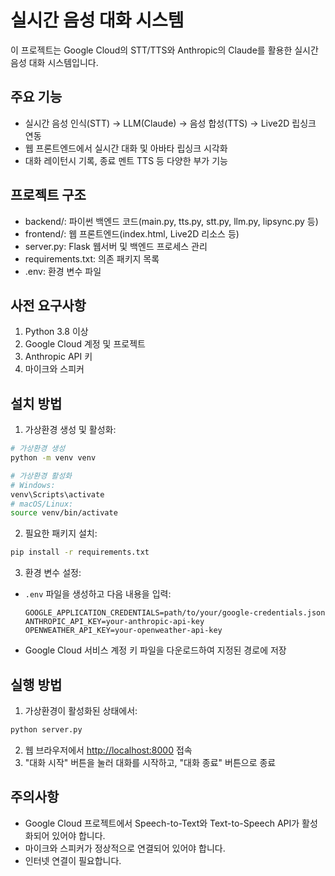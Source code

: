 # 실시간 음성 대화 시스템

이 프로젝트는 Google Cloud의 STT/TTS와 Anthropic의 Claude를 활용한 실시간 음성 대화 시스템입니다.

## 주요 기능
- 실시간 음성 인식(STT) → LLM(Claude) → 음성 합성(TTS) → Live2D 립싱크 연동
- 웹 프론트엔드에서 실시간 대화 및 아바타 립싱크 시각화
- 대화 레이턴시 기록, 종료 멘트 TTS 등 다양한 부가 기능

## 프로젝트 구조

- backend/: 파이썬 백엔드 코드(main.py, tts.py, stt.py, llm.py, lipsync.py 등)
- frontend/: 웹 프론트엔드(index.html, Live2D 리소스 등)
- server.py: Flask 웹서버 및 백엔드 프로세스 관리
- requirements.txt: 의존 패키지 목록
- .env: 환경 변수 파일

## 사전 요구사항

1. Python 3.8 이상
2. Google Cloud 계정 및 프로젝트
3. Anthropic API 키
4. 마이크와 스피커

## 설치 방법

1. 가상환경 생성 및 활성화:
```bash
# 가상환경 생성
python -m venv venv

# 가상환경 활성화
# Windows:
venv\Scripts\activate
# macOS/Linux:
source venv/bin/activate
```

2. 필요한 패키지 설치:
```bash
pip install -r requirements.txt
```

3. 환경 변수 설정:
- `.env` 파일을 생성하고 다음 내용을 입력:
  ```
  GOOGLE_APPLICATION_CREDENTIALS=path/to/your/google-credentials.json
  ANTHROPIC_API_KEY=your-anthropic-api-key
  OPENWEATHER_API_KEY=your-openweather-api-key
  ```
- Google Cloud 서비스 계정 키 파일을 다운로드하여 지정된 경로에 저장

## 실행 방법

1. 가상환경이 활성화된 상태에서:
```bash
python server.py
```
2. 웹 브라우저에서 [http://localhost:8000](http://localhost:8000) 접속
3. "대화 시작" 버튼을 눌러 대화를 시작하고, "대화 종료" 버튼으로 종료

## 주의사항

- Google Cloud 프로젝트에서 Speech-to-Text와 Text-to-Speech API가 활성화되어 있어야 합니다.
- 마이크와 스피커가 정상적으로 연결되어 있어야 합니다.
- 인터넷 연결이 필요합니다. 